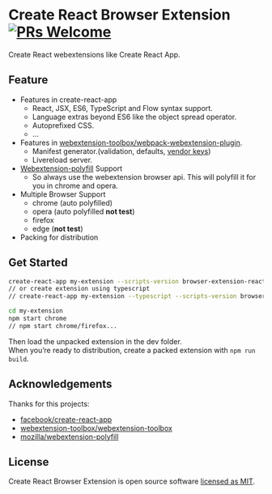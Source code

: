 # Create React Browser Extension [![PRs Welcome](https://img.shields.io/badge/PRs-welcome-green.svg)](https://github.com/gxvv/create-react-browser-extension/pulls)

Create React webextensions like Create React App.

## Feature

- Features in create-react-app
  - React, JSX, ES6, TypeScript and Flow syntax support.
  - Language extras beyond ES6 like the object spread operator.
  - Autoprefixed CSS.
  - ...
- Features in [webextension-toolbox/webpack-webextension-plugin](https://github.com/webextension-toolbox/webpack-webextension-plugin).
  - Manifest generator.(validation, defaults, [vendor keys](https://github.com/webextension-toolbox/webextension-toolbox#manifest-vendor-keys))
  - Livereload server.
- [Webextension-polyfill](https://github.com/mozilla/webextension-polyfill) Support
  - So always use the webextension browser api. This will polyfill it for you in chrome and opera.
- Multiple Browser Support
  - chrome (auto polyfilled)
  - opera (auto polyfilled **not test**)
  - firefox
  - edge (**not test**)
- Packing for distribution

## Get Started

```sh
create-react-app my-extension --scripts-version browser-extension-react-scripts
// or create extension using typescript
// create-react-app my-extension --typescript --scripts-version browser-extension-react-scripts

cd my-extension
npm start chrome
// npm start chrome/firefox...
```

Then load the unpacked extension in the dev folder.<br>
When you’re ready to distribution, create a packed extension with `npm run build`.

## Acknowledgements

Thanks for this projects:

- [facebook/create-react-app](https://github.com/facebook/create-react-app)
- [webextension-toolbox/webextension-toolbox](https://github.com/webextension-toolbox/webextension-toolbox)
- [mozilla/webextension-polyfill](https://github.com/mozilla/webextension-polyfill)

## License

Create React Browser Extension is open source software [licensed as MIT](https://github.com/gxvv/create-react-browser-extension/blob/master/LICENSE).
